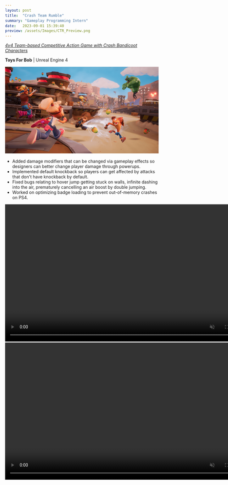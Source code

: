```yaml
---
layout: post
title:  "Crash Team Rumble"
summary: "Gameplay Programming Intern"
date:   2023-09-01 15:39:40
preview: /assets/Images/CTR_Preview.png
---
```

[_4v4 Team-based Competitive Action Game with Crash Bandicoot Characters_](https://www.crashbandicoot.com/crashteamrumble)

**Toys For Bob** | Unreal Engine 4


![Picture 1](/assets/Images/CTR_Full.png)


  - Added damage modifiers that can be changed via gameplay effects so designers can better change player damage through powerups.
  - Implemented default knockback so players can get affected by attacks that don't have knockback by default.
  - Fixed bugs relating to hover jump getting stuck on walls, infinite dashing into the air, prematurely cancelling an air boost by double jumping.
  - Worked on optimizing badge loading to prevent out-of-memory crashes on PS4.

<video width="800" height="450" autoplay loop controls muted>
   <source type="video/mp4" src="/assets/Videos/CTR_Clip1.mp4">
</video>

<video width="800" height="450" autoplay loop controls muted>
   <source type="video/mp4" src="/assets/Videos/CTR_Clip1.mp4">
</video>
